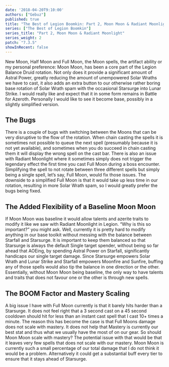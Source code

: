 ```yaml
---
date: '2018-04-20T9:10:00'
authors: ["Gebuz"]
published: true
title: "The Best of Legion Boomkin: Part 2, Moon Moon & Radiant Moonlight"
series: ["The Best of Legion Boomkin"]
series_title: "Part 2, Moon Moon & Radiant Moonlight"
series_weight: 2
patch: "7.3.5"
showInRecent: false
---
```

New Moon, Half Moon and Full Moon, the Moon spells, the artifact ability or my personal preference: Moon Moon, has been a core part of the Legion Balance Druid rotation. Not only does it provide a significant amount of Astral Power, greatly reducing the amount of unempowered Solar Wraths we have to cast, it also adds an extra button to our otherwise rather boring base rotation of Solar Wrath spam with the occasional Starsurge into Lunar Strike. I would really like and expect that it in some form remains in Battle for Azeroth. Personally I would like to see it become base, possibly in a slightly simplified version.

## The Bugs
There is a couple of bugs with switching between the Moons that can be very disruptive to the flow of the rotation. When chain casting the spells it is sometimes not possible to queue the next spell (presumably because it is not yet available), and sometimes when you do succeed in chain casting them it will display the wrong spell on the cast bar. There is also an issue with Radiant Moonlight where it sometimes simply does not trigger the legendary effect the first time you cast Full Moon during a boss encounter. Simplifying the spell to not rotate between three different spells but simply being a single spell, let’s say, Full Moon, would fix those issues. The downside to a simplified Full Moon is that it would take up less time in our rotation, resulting in more Solar Wrath spam, so I would greatly prefer the bugs being fixed.

## The Added Flexibility of a Baseline Moon Moon
If Moon Moon was baseline it would allow talents and azerite traits to modify it like we saw with Radiant Moonlight in Legion. “Why is this so important?” you might ask. Well, currently it is pretty hard to modify anything in our base toolkit without messing with the balance between Starfall and Starsurge. It is important to keep them balanced so that Starsurge is always the default Single target spender, without being so far ahead that AOEing, by spending Astral Power on Starfall, significantly handicaps our single target damage. Since Starsurge empowers Solar Wrath and Lunar Strike and Starfall empowers Moonfire and Sunfire, buffing any of those spells would also tip the balance in one direction or the other. Essentially, without Moon Moon being baseline, the only way to have talents and traits that does not favour one or the other is through new spells.

## The BOOM Factor and Mastery Scaling
A big issue I have with Full Moon currently is that it barely hits harder than a Starsurge. It does not feel right that a 3 second cast on a 45 second cooldown should hit for less than an instant cast spell that I cast 10+ times a minute. The reason this has become the case is that Full Moons damage does not scale with mastery. It does not help that Mastery is currently our best stat and thus what we usually have the most of on our gear. So should Moon Moon scale with mastery? The potential issue with that would be that it leaves very few spells that does not scale with our mastery. Moon Moon is currently such a small percentage of our total damage that I do not think it would be a problem. Alternatively it could get a substantial buff every tier to ensure that it stays ahead of Starsurge.

